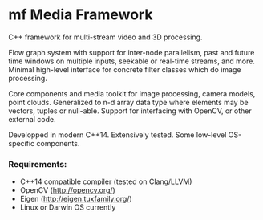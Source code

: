 # mf Media Framework

C++ framework for multi-stream video and 3D processing.

Flow graph system with support for inter-node parallelism, past and future time windows on multiple inputs,
seekable or real-time streams, and more. Minimal high-level interface for concrete filter classes which do image
processing.

Core components and media toolkit for image processing, camera models, point clouds. Generalized to n-d array
data type where elements may be vectors, tuples or null-able. Support for interfacing with OpenCV, or other external code.

Developped in modern C++14. Extensively tested. Some low-level OS-specific components.

### Requirements:
  * C++14 compatible compiler (tested on Clang/LLVM)
  * OpenCV (http://opencv.org/)
  * Eigen (http://eigen.tuxfamily.org/)
  * Linux or Darwin OS currently


